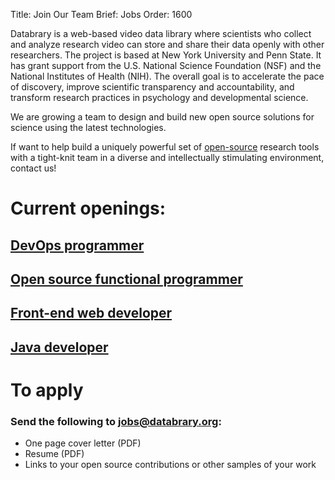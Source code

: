 Title: Join Our Team
Brief: Jobs
Order: 1600

Databrary is a web-based video data library where scientists who collect and analyze research video can store and share their data openly with other researchers.
The project is based at New York University and Penn State.
It has grant support from the U.S. National Science Foundation (NSF) and the National Institutes of Health (NIH).
The overall goal is to accelerate the pace of discovery, improve scientific transparency and accountability, and transform research practices in psychology and developmental science.

We are growing a team to design and build new open source solutions for science using the latest technologies.

If want to help build a uniquely powerful set of [open-source](https://github.com/databrary) research tools with a tight-knit team in a diverse and intellectually stimulating environment, contact us!

# Current openings:
## [DevOps programmer](|filename|jobs/devops.md)
## [Open source functional programmer](|filename|jobs/functional.md)
## [Front-end web developer](|filename|jobs/front-end.md)
## [Java developer](|filename|jobs/datavyu.md)

# To apply
### Send the following to jobs@databrary.org:

- One page cover letter (PDF)
- Resume (PDF)
- Links to your open source contributions or other samples of your work

